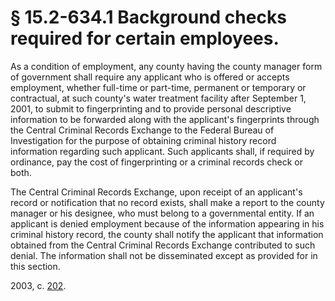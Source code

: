 # § 15.2-634.1 Background checks required for certain employees.

<p>As a condition of employment, any county having the county manager form of government shall require any applicant who is offered or accepts employment, whether full-time or part-time, permanent or temporary or contractual, at such county's water treatment facility after September 1, 2001, to submit to fingerprinting and to provide personal descriptive information to be forwarded along with the applicant's fingerprints through the Central Criminal Records Exchange to the Federal Bureau of Investigation for the purpose of obtaining criminal history record information regarding such applicant. Such applicants shall, if required by ordinance, pay the cost of fingerprinting or a criminal records check or both.</p><p>The Central Criminal Records Exchange, upon receipt of an applicant's record or notification that no record exists, shall make a report to the county manager or his designee, who must belong to a governmental entity. If an applicant is denied employment because of the information appearing in his criminal history record, the county shall notify the applicant that information obtained from the Central Criminal Records Exchange contributed to such denial. The information shall not be disseminated except as provided for in this section.</p><p>2003, c. <a href='http://lis.virginia.gov/cgi-bin/legp604.exe?031+ful+CHAP0202'>202</a>.</p>